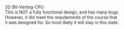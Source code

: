 32-Bit-Verilog-CPU  
This is NOT a fully functional design, and has many bugs.  
However, it did meet the requitements of the course that  
it was designed for. So most likely it will stay in this state.
